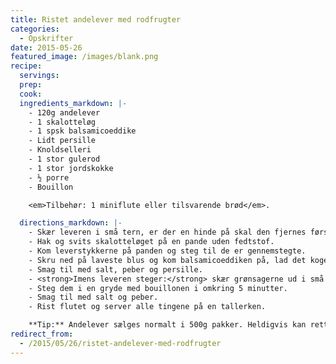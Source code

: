 ```yaml
---
title: Ristet andelever med rodfrugter
categories:
  - Opskrifter
date: 2015-05-26
featured_image: /images/blank.png
recipe:
  servings:
  prep:
  cook:
  ingredients_markdown: |-
    - 120g andelever
    - 1 skalotteløg
    - 1 spsk balsamicoeddike
    - Lidt persille
    - Knoldselleri
    - 1 stor gulerod
    - 1 stor jordskokke
    - ½ porre
    - Bouillon

    <em>Tilbehør: 1 miniflute eller tilsvarende brød</em>.

  directions_markdown: |-
    - Skær leveren i små tern, er der en hinde på skal den fjernes først.
    - Hak og svits skalotteløget på en pande uden fedtstof.
    - Kom leverstykkerne på panden og steg til de er gennemstegte.
    - Skru ned på laveste blus og kom balsamicoeddiken på, lad det koge ind.
    - Smag til med salt, peber og persille.
    - <strong>Imens leveren steger:</strong> skær grønsagerne ud i små tern.
    - Steg dem i en gryde med bouillonen i omkring 5 minutter.
    - Smag til med salt og peber.
    - Rist flutet og server alle tingene på en tallerken.

    **Tip:** Andelever sælges normalt i 500g pakker. Heldigvis kan retten fryses ned, så lav fire gange portionen og frys de tre af dem ned til en anden dag.
redirect_from:
  - /2015/05/26/ristet-andelever-med-rodfrugter
---
```


